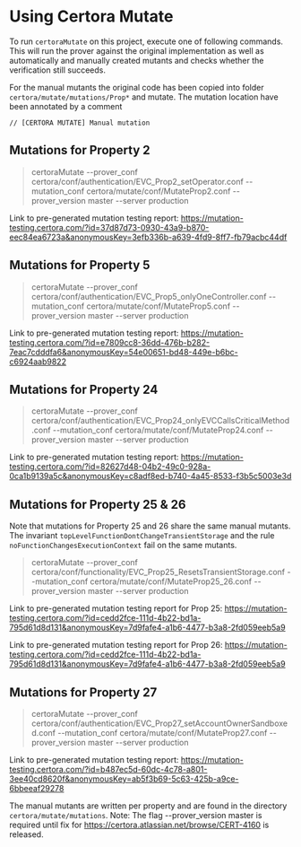 # Using Certora Mutate

To run `certoraMutate` on this project, execute one of following commands. This will run the prover against the original implementation as well as 
automatically and manually created mutants and checks whether the verification still succeeds. 

For the manual mutants the original code has been copied into folder `certora/mutate/mutations/Prop*` and mutate. The mutation location have been annotated by a comment

```
// [CERTORA MUTATE] Manual mutation
```

## Mutations for Property 2
> certoraMutate --prover_conf certora/conf/authentication/EVC_Prop2_setOperator.conf --mutation_conf certora/mutate/conf/MutateProp2.conf --prover_version master --server production

Link to pre-generated mutation testing report:
https://mutation-testing.certora.com/?id=37d87d73-0930-43a9-b870-eec84ea6723a&anonymousKey=3efb336b-a639-4fd9-8ff7-fb79acbc44df

## Mutations for  Property 5
> certoraMutate --prover_conf certora/conf/authentication/EVC_Prop5_onlyOneController.conf --mutation_conf certora/mutate/conf/MutateProp5.conf --prover_version master --server production

Link to pre-generated mutation testing report:
https://mutation-testing.certora.com/?id=e7809cc8-36dd-476b-b282-7eac7cdddfa6&anonymousKey=54e00651-bd48-449e-b6bc-c6924aab9822

## Mutations for Property 24
> certoraMutate --prover_conf certora/conf/authentication/EVC_Prop24_onlyEVCCallsCriticalMethod.conf --mutation_conf certora/mutate/conf/MutateProp24.conf --prover_version master --server production

Link to pre-generated mutation testing report: 
https://mutation-testing.certora.com/?id=82627d48-04b2-49c0-928a-0ca1b9139a5c&anonymousKey=c8adf8ed-b740-4a45-8533-f3b5c5003e3d

## Mutations for Property 25 & 26

Note that mutations for Property 25 and 26 share the same manual mutants. The invariant `topLevelFunctionDontChangeTransientStorage` and the rule `noFunctionChangesExecutionContext` fail on the same mutants. 

> certoraMutate --prover_conf certora/conf/functionality/EVC_Prop25_ResetsTransientStorage.conf --mutation_conf certora/mutate/conf/MutateProp25_26.conf --prover_version master --server production

Link to pre-generated mutation testing report for Prop 25:
https://mutation-testing.certora.com/?id=cedd2fce-111d-4b22-bd1a-795d61d8d131&anonymousKey=7d9fafe4-a1b6-4477-b3a8-2fd059eeb5a9

Link to pre-generated mutation testing report for Prop 26:
https://mutation-testing.certora.com/?id=cedd2fce-111d-4b22-bd1a-795d61d8d131&anonymousKey=7d9fafe4-a1b6-4477-b3a8-2fd059eeb5a9


## Mutations for Property 27

> certoraMutate --prover_conf certora/conf/authentication/EVC_Prop27_setAccountOwnerSandboxed.conf --mutation_conf certora/mutate/conf/MutateProp27.conf --prover_version master --server production

Link to pre-generated mutation testing report:
https://mutation-testing.certora.com/?id=b487ec5d-60dc-4c78-a801-3ee40cd8620f&anonymousKey=ab5f3b69-5c63-425b-a9ce-6bbeeaf29278

The manual mutants are written per property and are found in the directory `certora/mutate/mutations`. 
Note: The flag --prover_version master is required until fix for https://certora.atlassian.net/browse/CERT-4160 is released.

